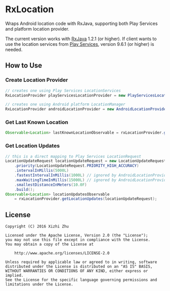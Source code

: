 RxLocation
==========

Wraps Android location code with RxJava, supporting both Play Services and platform location provider.

The current version works with [RxJava](https://github.com/ReactiveX/RxJava) 1.2.1 (or higher). If client wants to use the location services from [Play Services](https://developers.google.com/android/guides/overview), version 9.6.1 (or higher) is needed.

How to Use
----------

### Create Location Provider

````java
// creates one using Play Services LocationServices
RxLocationProvider playServicesLocationProvider = new PlayServicesLocationProvider(context);

// creates one using Android platform LocationManager
RxLocationProvider androidLocationProvider = new AndroidLocationProvider(context);
````

### Get Last Known Location

````java
Observable<Location> lastKnownLocationObservable = rxLocationProvider.getLastLocation();
````

### Get Location Updates

````java
// this is a direct mapping to Play Services LocationRequest
LocationUpdateRequest locationUpdateRequest = new LocationUpdateRequest.Builder()
    .priority(LocationUpdateRequest.PRIORITY_HIGH_ACCURACY)
    .intervalInMillis(5000L)
    .fastestIntervalInMillis(1000L) // ignored by AndroidLocationProvider
    .maxWaitingTimeInMillis(15000L) // ignored by AndroidLocationProvider
    .smallestDistanceInMeters(10.0F)
    .build();
Observable<Location> locationUpdatesObservable
    = rxLocationProvider.getLocationUpdates(locationUpdateRequest);
````

License
-------
    Copyright (C) 2016 Xizhi Zhu

    Licensed under the Apache License, Version 2.0 (the "License");
    you may not use this file except in compliance with the License.
    You may obtain a copy of the License at

        http://www.apache.org/licenses/LICENSE-2.0

    Unless required by applicable law or agreed to in writing, software
    distributed under the License is distributed on an "AS IS" BASIS,
    WITHOUT WARRANTIES OR CONDITIONS OF ANY KIND, either express or implied.
    See the License for the specific language governing permissions and
    limitations under the License.
